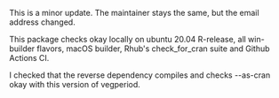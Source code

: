This is a minor update. The maintainer stays the same, but the email address changed.

This package checks okay locally on ubuntu 20.04 R-release, all win-builder flavors, macOS builder, Rhub's check_for_cran suite and Github Actions CI.

I checked that the reverse dependency compiles and checks --as-cran okay with this version of vegperiod.
